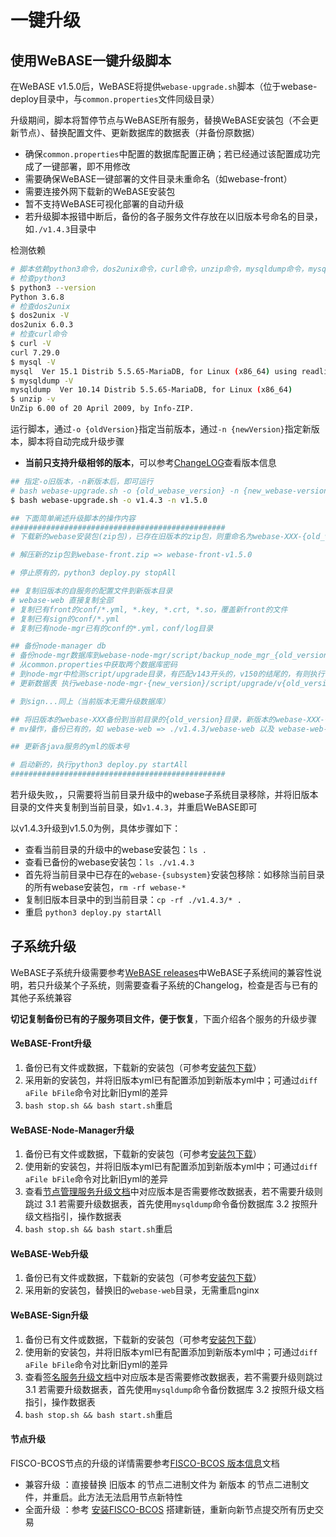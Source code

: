 # 一键升级

## 使用WeBASE一键升级脚本
<span id="auto">

在WeBASE v1.5.0后，WeBASE将提供`webase-upgrade.sh`脚本（位于webase-deploy目录中，与`common.properties`文件同级目录）

升级期间，脚本将暂停节点与WeBASE所有服务，替换WeBASE安装包（不会更新节点）、替换配置文件、更新数据库的数据表（并备份原数据）
- 确保`common.properties`中配置的数据库配置正确；若已经通过该配置成功完成了一键部署，即不用修改
- 需要确保WeBASE一键部署的文件目录未重命名（如webase-front）
- 需要连接外网下载新的WeBASE安装包
- 暂不支持WeBASE可视化部署的自动升级
- 若升级脚本报错中断后，备份的各子服务文件存放在以旧版本号命名的目录，如`./v1.4.3`目录中

检测依赖
```bash
# 脚本依赖python3命令，dos2unix命令，curl命令，unzip命令，mysqldump命令，mysql命令
# 检查python3
$ python3 --version
Python 3.6.8
# 检查dos2unix
$ dos2unix -V
dos2unix 6.0.3
# 检查curl命令
$ curl -V
curl 7.29.0
$ mysql -V
mysql  Ver 15.1 Distrib 5.5.65-MariaDB, for Linux (x86_64) using readline 5.1
$ mysqldump -V
mysqldump  Ver 10.14 Distrib 5.5.65-MariaDB, for Linux (x86_64)
$ unzip -v
UnZip 6.00 of 20 April 2009, by Info-ZIP. 
```

运行脚本，通过`-o {oldVersion}`指定当前版本，通过`-n {newVersion}`指定新版本，脚本将自动完成升级步骤
- **当前只支持升级相邻的版本**，可以参考[ChangeLOG](../WeBASE/ChaingeLOG.html)查看版本信息

```bash
## 指定-o旧版本，-n新版本后，即可运行
# bash webase-upgrade.sh -o {old_webase_version} -n {new_webase-version}
$ bash webase-upgrade.sh -o v1.4.3 -n v1.5.0

## 下面简单阐述升级脚本的操作内容
################################################
# 下载新的webase安装包(zip包)，已存在旧版本的zip包，则重命名为webase-XXX-{old_version}

# 解压新的zip包到webase-front.zip => webase-front-v1.5.0

# 停止原有的，python3 deploy.py stopAll

## 复制旧版本的自服务的配置文件到新版本目录
# webase-web 直接复制全部
# 复制已有front的conf/*.yml, *.key, *.crt, *.so，覆盖新front的文件
# 复制已有sign的conf/*.yml
# 复制已有node-mgr已有的conf的*.yml，conf/log目录

## 备份node-manager db
# 备份node-mgr数据库到webase-node-mgr/script/backup_node_mgr_{old_version}.sql
# 从common.properties中获取两个数据库密码
# 到node-mgr中检测script/upgrade目录，有匹配v143开头的，v150的结尾的，有则执行 mysql  -e "source $sql_file"
# 更新数据表 执行webase-node-mgr-{new_version}/script/upgrade/v{old_version}_v{new_version}.sql

# 到sign...同上（当前版本无需升级数据库）

## 将旧版本的webase-XXX备份到当前目录的{old_version}目录，新版本的webase-XXX-{new_version}重命名为webase-XXX
# mv操作，备份已有的，如 webase-web => ./v1.4.3/webase-web 以及 webase-web-v1.5.0 => webase-web

## 更新各java服务的yml的版本号

# 启动新的，执行python3 deploy.py startAll
################################################
```

若升级失败，，只需要将当前目录升级中的webase子系统目录移除，并将旧版本目录的文件夹复制到当前目录，如`v1.4.3`，并重启WeBASE即可

以v1.4.3升级到v1.5.0为例，具体步骤如下：
- 查看当前目录的升级中的webase安装包：`ls .`
- 查看已备份的webase安装包：`ls ./v1.4.3`
- 首先将当前目录中已存在的`webase-{subsystem}`安装包移除：如移除当前目录的所有webase安装包，`rm -rf webase-*`
- 复制旧版本目录中的到当前目录：`cp -rf ./v1.4.3/* .`
- 重启 `python3 deploy.py startAll`

## 子系统升级
WeBASE子系统升级需要参考[WeBASE releases](https://github.com/WeBankFinTech/WeBASE/releases)中WeBASE子系统间的兼容性说明，若只升级某个子系统，则需要查看子系统的Changelog，检查是否与已有的其他子系统兼容

**切记复制备份已有的子服务项目文件，便于恢复**，下面介绍各个服务的升级步骤

#### WeBASE-Front升级

1. 备份已有文件或数据，下载新的安装包（可参考[安装包下载](../WeBASE/mirror.html#install_package)）
2. 采用新的安装包，并将旧版本yml已有配置添加到新版本yml中；可通过`diff aFile bFile`命令对比新旧yml的差异
3. `bash stop.sh && bash start.sh`重启

#### WeBASE-Node-Manager升级

1. 备份已有文件或数据，下载新的安装包（可参考[安装包下载](../WeBASE/mirror.html#install_package)）
2. 使用新的安装包，并将旧版本yml已有配置添加到新版本yml中；可通过`diff aFile bFile`命令对比新旧yml的差异
3. 查看[节点管理服务升级文档](../WeBASE-Node-Manager/upgrade.html)中对应版本是否需要修改数据表，若不需要升级则跳过
    3.1 若需要升级数据表，首先使用`mysqldump`命令备份数据库
    3.2 按照升级文档指引，操作数据表
4. `bash stop.sh && bash start.sh`重启


#### WeBASE-Web升级

1. 备份已有文件或数据，下载新的安装包（可参考[安装包下载](../WeBASE/mirror.html#install_package)）
2. 采用新的安装包，替换旧的`webase-web`目录，无需重启nginx

#### WeBASE-Sign升级

1. 备份已有文件或数据，下载新的安装包（可参考[安装包下载](../WeBASE/mirror.html#install_package)）
2. 使用新的安装包，并将旧版本yml已有配置添加到新版本yml中；可通过`diff aFile bFile`命令对比新旧yml的差异
3. 查看[签名服务升级文档](../WeBASE-Sign/upgrade.html)中对应版本是否需要修改数据表，若不需要升级则跳过
    3.1 若需要升级数据表，首先使用`mysqldump`命令备份数据库
    3.2 按照升级文档指引，操作数据表
4. `bash stop.sh && bash start.sh`重启

#### 节点升级

FISCO-BCOS节点的升级的详情需要参考[FISCO-BCOS 版本信息](https://fisco-bcos-documentation.readthedocs.io/zh_CN/latest/docs/change_log/index.html#id24)文档
- 兼容升级 ：直接替换 旧版本 的节点二进制文件为 新版本 的节点二进制文件，并重启。此方法无法启用节点新特性
- 全面升级 ：参考 [安装FISCO-BCOS](https://fisco-bcos-documentation.readthedocs.io/zh_CN/latest/docs/installation.html) 搭建新链，重新向新节点提交所有历史交易

